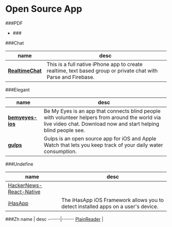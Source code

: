 # Open Source App

###PDF

* ###[]()


###Chat

| name | desc |
|------|------|
| **[RealtimeChat](https://github.com/relatedcode/RealtimeChat)** |This is a full native iPhone app to create realtime, text based group or private chat with Parse and Firebase.

###Elegant

| name | desc |
|------|------|
|**[bemyeyes-ios](https://github.com/bemyeyes/bemyeyes-ios)** | Be My Eyes is an app that connects blind people with volunteer helpers from around the world via live video chat. Download now and start helping blind people see.|
|**[gulps](https://github.com/FancyPixel/gulps)**|Gulps is an open source app for iOS and Apple Watch that lets you keep track of your daily water consumption.|


###Undefine

 name | desc
------|------
[HackerNews-React-Native](https://github.com/iSimar/HackerNews-React-Native) |
[iHasApp](https://github.com/danielamitay/iHasApp) | The iHasApp iOS Framework allows you to detect installed apps on a user's device.


###Zh
 name | desc
------|------
[PlainReader](https://github.com/guojiubo/PlainReader) |
